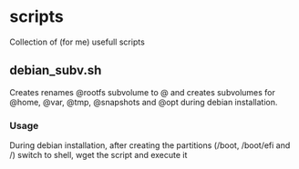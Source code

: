 # scripts
Collection of (for me) usefull scripts

## debian_subv.sh
Creates renames @rootfs subvolume to @ and creates subvolumes for @home, @var, @tmp, @snapshots and @opt during debian installation.
### Usage
During debian installation, after creating the partitions (/boot, /boot/efi and /) switch to shell, wget the script and execute it
